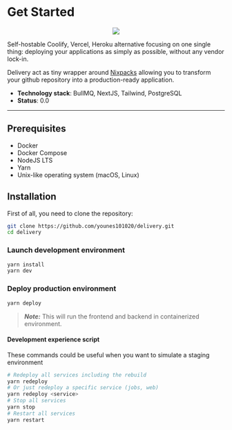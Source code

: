 # Get Started

<div align="center">
  <img src="https://github.com/user-attachments/assets/904f879b-1a7a-4f9c-8250-b595caf89dbb">
</div>

Self-hostable Coolify, Vercel, Heroku alternative focusing on one single thing: deploying your applications as simply as possible, without any vendor lock-in.

Delivery act as tiny wrapper around [Nixpacks](https://nixpacks.com/docs) allowing you to transform your github repository into a production-ready application.

- **Technology stack**: BullMQ, NextJS, Tailwind, PostgreSQL
- **Status**: 0.0

---

## Prerequisites

- Docker
- Docker Compose
- NodeJS LTS
- Yarn
- Unix-like operating system (macOS, Linux)

## Installation

First of all, you need to clone the repository:

```bash
git clone https://github.com/younes101020/delivery.git
cd delivery
```

### Launch development environment

```bash
yarn install
yarn dev
```

### Deploy production environment

```bash
yarn deploy
```

> **_Note:_** This will run the frontend and backend in containerized environment.

#### Development experience script

These commands could be useful when you want to simulate a staging environment

```bash
# Redeploy all services including the rebuild
yarn redeploy
# Or just redeploy a specific service (jobs, web)
yarn redeploy <service>
# Stop all services
yarn stop
# Restart all services
yarn restart
```
